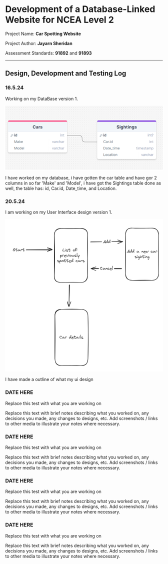 # Development of a Database-Linked Website for NCEA Level 2

Project Name: **Car Spotting Website**

Project Author: **Jayarn Sheridan**

Assessment Standards: **91892** and **91893**


-------------------------------------------------

## Design, Development and Testing Log

### 16.5.24

Working on my DataBase version 1.

![Database v1](images/Database_v1.png)

I have worked on my database, i have gotten the car table and have gor 2 columns in so far 'Make' and 'Model', i have got the Sightings table done as well, the table has: id, Car.id, Date_time, and Location.

### 20.5.24

I am working on my User Interface design version 1.

![UI design v1](images/UI_design_v1.png)

I have made a outline of what my ui design 

### DATE HERE

Replace this test with what you are working on

Replace this text with brief notes describing what you worked on, any decisions you made, any changes to designs, etc. Add screenshots / links to other media to illustrate your notes where necessary.

### DATE HERE

Replace this test with what you are working on

Replace this text with brief notes describing what you worked on, any decisions you made, any changes to designs, etc. Add screenshots / links to other media to illustrate your notes where necessary.

### DATE HERE

Replace this test with what you are working on

Replace this text with brief notes describing what you worked on, any decisions you made, any changes to designs, etc. Add screenshots / links to other media to illustrate your notes where necessary.

### DATE HERE

Replace this test with what you are working on

Replace this text with brief notes describing what you worked on, any decisions you made, any changes to designs, etc. Add screenshots / links to other media to illustrate your notes where necessary.